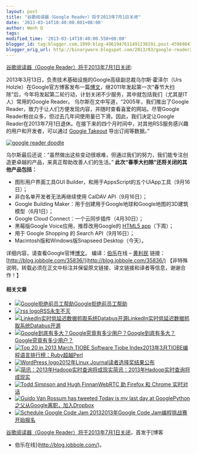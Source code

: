```yaml
---
layout: post
title: "谷歌阅读器（Google Reader）将于2013年7月1日关闭"
date: '2013-03-14T10:40:00.001+08:00'
author: Wenh Q
tags:
modified_time: '2013-03-14T10:40:00.550+08:00'
blogger_id: tag:blogger.com,1999:blog-4961947611491238191.post-4596984700896212699
blogger_orig_url: http://binaryware.blogspot.com/2013/03/google-reader201371.html
---
```

[谷歌阅读器（Google
Reader）将于2013年7月1日关闭](http://blog.jobbole.com/35836/?utm_source=rss&utm_medium=rss&utm_campaign=justinmind%25ef%25bc%258c%25e4%25b8%25ba%25e7%25a7%25bb%25e5%258a%25a8%25e8%25ae%25be%25e8%25ae%25a1%25e8%2580%258c%25e7%2594%259f):

2013年3月13日，负责技术基础设施的Google高级副总裁乌尔斯·霍泽尔（Urs
Holzle）在Google官方博客发布一篇[博文](http://googleblog.blogspot.com/2013/03/a-second-spring-of-cleaning.html)，继2011年发起第一次“春节大扫除”后，今年将发起第二轮行动，计划关闭不少服务，其中就包括我们（尤其是IT人）常用的Google
Reader。
乌尔斯在文中写道，“2005年，我们推出了Google
Reader，致力于让人们方便发现内容，并随时查看喜爱的网站。尽管Google
Reader粉丝众多，但过去几年间使用量已下滑。因此，我们决定让Google
Reader在2013年7月1日退休。在接下来的四个月时间中，对其他RSS服务感兴趣的用户和开发者，可以通过 [Google
Takeout](http://www.dataliberation.org/google/reader) 导出订阅等数据。”

[![google reader
doodle](http://blog.jobbole.com/wp-content/uploads/2013/03/google-reader-doodle.jpeg "google reader doodle")](http://blog.jobbole.com/wp-content/uploads/2013/03/google-reader-doodle.jpeg "google reader doodle")

乌尔斯最后还说：“虽然做出这些变动很艰难，但通过我们的努力，我们能专注创造更卓越的产品，来真正帮助改善人们的生活。”
**此次“春季大扫除”还将关闭的其他产品包括：**

-   图形用户界面工具GUI
    Builder，和用于AppsScript的五个UiApp工具（9月16日）；
-   非白名单开发者无法再继续使用 CalDAV API（9月16日）；
-   Google Building
    Maker：用于创建用于Google地球和Google地图的3D建筑模型（6月1日）；
-   Google Cloud Connect：一个云同步插件（4月30日）；
-   黑莓版Google Voice应用，推荐改用Google的 [HTML5
    app](https://www.google.com/voice/m?uipref=1)（下周）；
-   用于 Google Shopping 的 Search API（9月16日）；
-   Macintosh版和Windows版Snapseed Desktop（今天）。


详细内容，请查看Google官博[博文](http://googleblog.blogspot.com/2013/03/a-second-spring-of-cleaning.html)。
编译：[伯乐](http://www.jobbole.com/ "伯乐")在线 –
[黄利民](http://blog.jobbole.com/author/%e9%bb%84%e5%88%a9%e6%b0%91/)
链接：[http://blog.jobbole.com/35836/](http://blog.jobbole.com/35836/)
【非特殊说明，转载必须在正文中标注并保留原文链接、译文链接和译者等信息，谢谢合作！】

#### 相关文章

-   [![Google拒绝前员工帮助](http://blog.jobbole.com/wp-content/uploads/2011/11/Google-logo.jpg)](http://blog.jobbole.com/5404/)[Google拒绝前员工帮助](http://blog.jobbole.com/5404/)
-   [![rss
    logo](http://blog.jobbole.com/wp-content/uploads/2012/04/rss-logo--150x150.jpg)](http://blog.jobbole.com/18436/)[RSS永生不灭](http://blog.jobbole.com/18436/)
-   [![LinkedIn实时低延迟数据抓取系统Databus开源](http://blog.jobbole.com/wp-content/uploads/2013/03/databus-usecases-150x150.jpg)](http://blog.jobbole.com/34855/)[LinkedIn实时低延迟数据抓取系统Databus开源](http://blog.jobbole.com/34855/)
-   [![Google到底有多大？Google究竟有多少用户？](http://blog.jobbole.com/wp-content/plugins/wordpress-23-related-posts-plugin/static/thumbs/10.jpg)](http://blog.jobbole.com/647/)[Google到底有多大？Google究竟有多少用户？](http://blog.jobbole.com/647/)
-   [![Top 20 in 2013 March TIOBE Software Tiobe
    Index](http://blog.jobbole.com/wp-content/uploads/2013/03/Top-20-in-2013-March-TIOBE-Software_-Tiobe-Index-150x150.png)](http://blog.jobbole.com/35789/)[2013年3月TIOBE编程语言排行榜：Ruby超越Perl](http://blog.jobbole.com/35789/)
-   [![WordPress
    logo](http://blog.jobbole.com/wp-content/uploads/2011/11/WordPress-logo-150x150.jpg)](http://blog.jobbole.com/31329/)[2012年Linux
    Journal读者选择奖结果公布](http://blog.jobbole.com/31329/)
-   [![简讯：2013年Hadoop实时查询将成现实](http://www.jobbole.net/wp-content/uploads/2013/02/Hadoop-logo1-150x150.png)](http://blog.jobbole.com/31137/)[简讯：2013年Hadoop实时查询将成现实](http://blog.jobbole.com/31137/)
-   [![Todd Simpson and Hugh
    Finnan](http://blog.jobbole.com/wp-content/uploads/2013/02/Todd-Simpson-and-Hugh-Finnan-150x150.jpg)](http://blog.jobbole.com/33114/)[WebRTC
    助 Firefox 和 Chrome 实时对话](http://blog.jobbole.com/33114/)
-   [![Guido Van Rossum has tweeted Today is my last day at
    Google](http://blog.jobbole.com/wp-content/uploads/2012/12/Guido-Van-Rossum-has-tweeted-Today-is-my-last-day-at-Google--150x150.png)](http://blog.jobbole.com/31146/)[Python之父从Google离职，加入Dropbox](http://blog.jobbole.com/31146/)
-   [![Schedule Google Code Jam
    2013](http://blog.jobbole.com/wp-content/uploads/2013/03/Schedule-Google-Code-Jam-2013-150x150.png)](http://blog.jobbole.com/35824/)[2013年Google
    Code Jam编程挑战赛开始报名](http://blog.jobbole.com/35824/)

[谷歌阅读器（Google
Reader）将于2013年7月1日关闭](http://blog.jobbole.com/35836/)，首发于[博客
- 伯乐在线](http://blog.jobbole.com/)。
